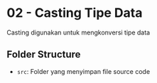 # 02 - Casting Tipe Data

Casting digunakan untuk mengkonversi tipe data

## Folder Structure

 - `src`: Folder yang menyimpan file source code